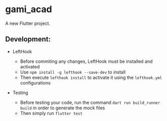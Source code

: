 # gami_acad

A new Flutter project.

## Development:
- LeftHook
  - Before commiting any changes, LeftHook must be installed and activated
  - Use `npm install -g lefthook --save-dev` to install
  - Then execute `lefthook install` to activate it using the `lefthook.yml` configurations

- Testing
  - Before testing your code, run the command `dart run build_runner build` in order to generate the mock files
  - Then simply run `flutter test`
